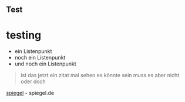 ## Test

# testing

- ein Listenpunkt
- noch ein Listenpunkt
- und noch ein Listenpunkt

> ist das jetzt ein zitat
> mal sehen
> es könnte sein
> muss es aber nicht
> oder doch

[spiegel](https://www.spiegel.de/) - spiegel.de
